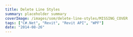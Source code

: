 ```yaml
---
title: Delete Line Styles
summary: placeholder summary
coverImage: /images/som/delete-line-styles/MISSING_COVER
tags: ["C#.Net", "Revit", "Revit API", "WPF"]
date: "2014-08-26"
---
```

